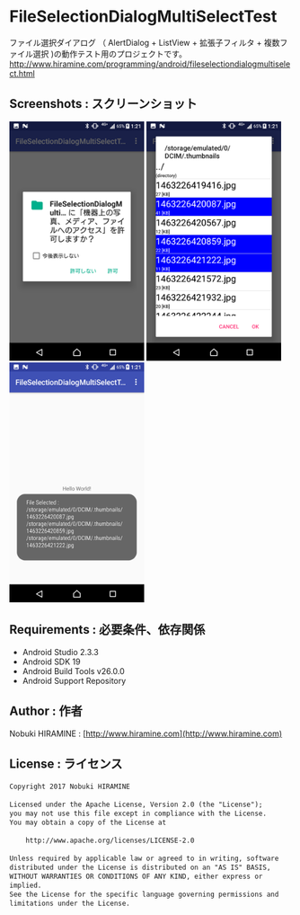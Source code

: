 # FileSelectionDialogMultiSelectTest
ファイル選択ダイアログ （ AlertDialog + ListView + 拡張子フィルタ + 複数ファイル選択 )の動作テスト用のプロジェクトです。
http://www.hiramine.com/programming/android/fileselectiondialogmultiselect.html

## Screenshots : スクリーンショット
<img src="screenshots/screenshot_01.png" width="240" alt="Screenshot"/> <img src="screenshots/screenshot_02.png" width="240" alt="Screenshot"/> <img src="screenshots/screenshot_03.png" width="240" alt="Screenshot"/>

## Requirements : 必要条件、依存関係
- Android Studio 2.3.3
- Android SDK 19
- Android Build Tools v26.0.0
- Android Support Repository

## Author : 作者
Nobuki HIRAMINE : [http://www.hiramine.com](http://www.hiramine.com)

## License : ライセンス
```
Copyright 2017 Nobuki HIRAMINE

Licensed under the Apache License, Version 2.0 (the "License");
you may not use this file except in compliance with the License.
You may obtain a copy of the License at

    http://www.apache.org/licenses/LICENSE-2.0

Unless required by applicable law or agreed to in writing, software
distributed under the License is distributed on an "AS IS" BASIS,
WITHOUT WARRANTIES OR CONDITIONS OF ANY KIND, either express or implied.
See the License for the specific language governing permissions and
limitations under the License.
```
